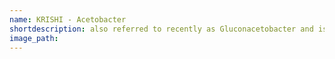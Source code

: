 ```yaml
---
name: KRISHI - Acetobacter
shortdescription: also referred to recently as Gluconacetobacter and is recommended as a biofertilizer for sugarcane.
image_path:
---
```

